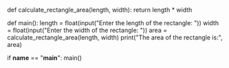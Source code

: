 def calculate_rectangle_area(length, width):
    return length * width

def main():
    length = float(input("Enter the length of the rectangle: "))
    width = float(input("Enter the width of the rectangle: "))
    area = calculate_rectangle_area(length, width)
    print("The area of the rectangle is:", area)

if __name__ == "__main__":
    main()
